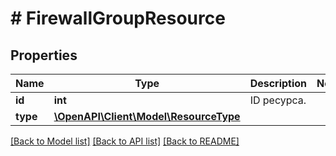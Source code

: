 # # FirewallGroupResource

## Properties

Name | Type | Description | Notes
------------ | ------------- | ------------- | -------------
**id** | **int** | ID ресурса. |
**type** | [**\OpenAPI\Client\Model\ResourceType**](ResourceType.md) |  |

[[Back to Model list]](../../README.md#models) [[Back to API list]](../../README.md#endpoints) [[Back to README]](../../README.md)
